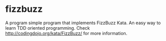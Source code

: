 # fizzbuzz

A program simple program that implements FizzBuzz Kata. An easy way to learn TDD oriented programming.
Check http://codingdojo.org/kata/FizzBuzz/ for more information.
